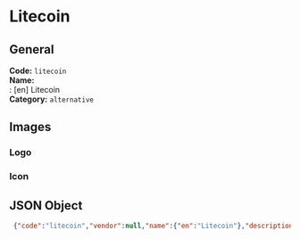 # Litecoin 
## General 
**Code:** `litecoin`  
**Name:**  
:	[en] Litecoin  
**Category:** `alternative`  
## Images 
### Logo 
### Icon 
## JSON Object 
```json
 {"code":"litecoin","vendor":null,"name":{"en":"Litecoin"},"description":null,"countries":null,"category":"alternative"}```  
